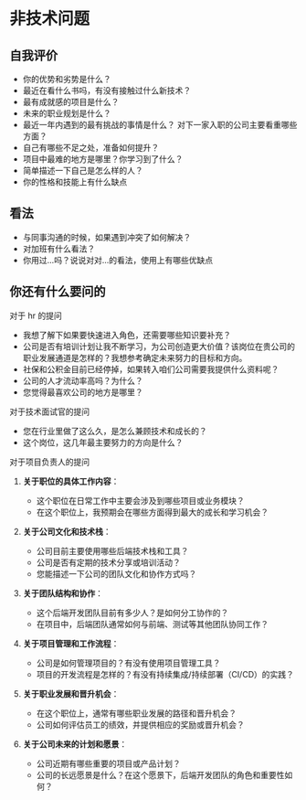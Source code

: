 # 非技术问题

## 自我评价

- 你的优势和劣势是什么？
- 最近在看什么书吗，有没有接触过什么新技术？
- 最有成就感的项目是什么？
- 未来的职业规划是什么？
- 最近一年内遇到的最有挑战的事情是什么？ 对下一家入职的公司主要看重哪些方面？
- 自己有哪些不足之处，准备如何提升？
- 项目中最难的地方是哪里？你学习到了什么？
- 简单描述一下自己是怎么样的人？
- 你的性格和技能上有什么缺点

## 看法

- 与同事沟通的时候，如果遇到冲突了如何解决？
- 对加班有什么看法？
- 你用过...吗？说说对对...的看法，使用上有哪些优缺点

## 你还有什么要问的

对于 hr 的提问

- 我想了解下如果要快速进入角色，还需要哪些知识要补充？
- 公司是否有培训计划让我不断学习，为公司创造更大价值？该岗位在贵公司的职业发展通道是怎样的？我想参考确定未来努力的目标和方向。
- 社保和公积金目前已经停掉，如果转入咱们公司需要我提供什么资料呢？
- 公司的人才流动率高吗？为什么？
- 您觉得最喜欢公司的地方是哪里？

对于技术面试官的提问

- 您在行业里做了这么久，是怎么兼顾技术和成长的？
- 这个岗位，这几年最主要努力的方向是什么？

对于项目负责人的提问

1. **关于职位的具体工作内容**：
   - 这个职位在日常工作中主要会涉及到哪些项目或业务模块？
   - 在这个职位上，我预期会在哪些方面得到最大的成长和学习机会？

2. **关于公司文化和技术栈**：
   - 公司目前主要使用哪些后端技术栈和工具？
   - 公司是否有定期的技术分享或培训活动？
   - 您能描述一下公司的团队文化和协作方式吗？

3. **关于团队结构和协作**：
   - 这个后端开发团队目前有多少人？是如何分工协作的？
   - 在项目中，后端团队通常如何与前端、测试等其他团队协同工作？

4. **关于项目管理和工作流程**：
   - 公司是如何管理项目的？有没有使用项目管理工具？
   - 项目的开发流程是怎样的？有没有持续集成/持续部署（CI/CD）的实践？

5. **关于职业发展和晋升机会**：
   - 在这个职位上，通常有哪些职业发展的路径和晋升机会？
   - 公司如何评估员工的绩效，并提供相应的奖励或晋升机会？

6. **关于公司未来的计划和愿景**：
   - 公司近期有哪些重要的项目或产品计划？
   - 公司的长远愿景是什么？在这个愿景下，后端开发团队的角色和重要性如何？
